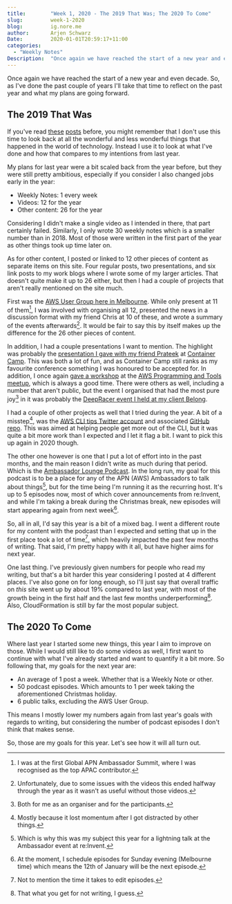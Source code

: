 ```yaml
---
title:        "Week 1, 2020 - The 2019 That Was; The 2020 To Come"
slug:         week-1-2020
blog:         ig.nore.me  
author:       Arjen Schwarz  
Date:         2020-01-01T20:59:17+11:00
categories:   
  - "Weekly Notes"
Description:  "Once again we have reached the start of a new year and even decade. So, as I've done the past couple of years I'll take that time to reflect on the past year and what my plans are going forward."
---
```


Once again we have reached the start of a new year and even decade. So, as I've done the past couple of years I'll take that time to reflect on the past year and what my plans are going forward.

## The 2019 That Was

If you've read [these](/weekly-notes/week-1-2018/) [posts](/weekly-notes/week-1-2019/) before, you might remember that I don't use this time to look back at all the wonderful and less wonderful things that happened in the world of technology. Instead I use it to look at what I've done and how that compares to my intentions from last year.

My plans for last year were a bit scaled back from the year before, but they were still pretty ambitious, especially if you consider I also changed jobs early in the year:

* Weekly Notes: 1 every week
* Videos: 12 for the year
* Other content: 26 for the year

Considering I didn't make a single video as I intended in there, that part certainly failed. Similarly, I only wrote 30 weekly notes which is a smaller number than in 2018. Most of those were written in the first part of the year as other things took up time later on.

As for other content, I posted or linked to 12 other pieces of content as separate items on this site. Four regular posts, two presentations, and six link posts to my work blogs where I wrote some of my larger articles. That doesn't quite make it up to 26 either, but then I had a couple of projects that aren't really mentioned on the site much.

First was the [AWS User Group here in Melbourne](https://melb.awsug.org.au). While only present at 11 of them[^1], I was involved with organising all 12, presented the news in a discussion format with my friend Chris at 10 of these, and wrote a summary of the events afterwards[^2]. It would be fair to say this by itself makes up the difference for the 26 other pieces of content.

In addition, I had a couple presentations I want to mention. The highlight was probably the [presentation I gave with my friend Prateek](https://medium.com/digio-australia/keeping-an-eye-on-your-serverless-containers-8a318e30b7a4) at [Container Camp](https://2019.container.camp/au/schedule/keeping-an-eye-on-your-serverless-containers/). This was both a lot of fun, and as Container Camp still ranks as my favourite conference something I was honoured to be accepted for. In addition, I once again [gave a workshop](/presentations/2019/08/cloudformation-macros-transform-your-templates/) at the [AWS Programming and Tools meetup](https://www.meetup.com/Melbourne-AWS-Programming-and-Tools-Meetup/), which is always a good time. There were others as well, including a number that aren't public, but the event I organised that had the most pure joy[^3] in it was probably the [DeepRacer event I held at my client Belong](https://medium.com/digio-australia/racing-towards-intelligent-automation-56a1f84fdb11). 

I had a couple of other projects as well that I tried during the year. A bit of a misstep[^4], was the [AWS CLI tips Twitter account](https://twitter.com/awscli_tips) and associated [GitHub repo](https://github.com/ig-nore-me/awscli-tips). This was aimed at helping people get more out of the CLI, but it was quite a bit more work than I expected and I let it flag a bit. I want to pick this up again in 2020 though.

The other one however is one that I put a lot of effort into in the past months, and the main reason I didn't write as much during that period. Which is the [Ambassador Lounge Podcast](https://www.ambassador-lounge.com/podcast). In the long run, my goal for this podcast is to be a place for any of the APN (AWS) Ambassadors to talk about things[^5], but for the time being I'm running it as the recurring host. It's up to 5 episodes now,  most of which cover announcements from re:Invent, and while I'm taking a break during the Christmas break, new episodes will start appearing again from next week[^6].

So, all in all, I'd say this year is a bit of a mixed bag. I went a different route for my content with the podcast than I expected and setting that up in the first place took a lot of time[^7], which heavily impacted the past few months of writing. That said, I'm pretty happy with it all, but have higher aims for next year.

One last thing. I've previously given numbers for people who read my writing, but that's a bit harder this year considering I posted at 4 different places. I've also gone on for long enough, so I'll just say that overall traffic on *this* site went up by about 19% compared to last year, with most of the growth being in the first half and the last few months underperforming[^8]. Also, CloudFormation is still by far the most popular subject.

## The 2020 To Come

Where last year I started some new things, this year I aim to improve on those. While I would still like to do some videos as well, I first want to continue with what I've already started and want to quantify it a bit more. So following that, my goals for the next year are:

* An average of 1 post a week. Whether that is a Weekly Note or other.
* 50 podcast episodes. Which amounts to 1 per week taking the aforementioned Christmas holiday.
* 6 public talks, excluding the AWS User Group.

This means I mostly lower my numbers again from last year's goals with regards to writing, but considering the number of podcast episodes I don't think that makes sense.

So, those are my goals for this year. Let's see how it will all turn out.

[^1]:	I was at the first Global APN Ambassador Summit, where I was recognised as the top APAC contributor.

[^2]:	Unfortunately, due to some issues with the videos this ended halfway through the year as it wasn't as useful without those videos.

[^3]:	Both for me as an organiser and for the participants.

[^4]:	Mostly because it lost momentum after I got distracted by other things.

[^5]:	Which is why this was my subject this year for a lightning talk at the Ambassador event at re:Invent.

[^6]:	At the moment, I schedule episodes for Sunday evening (Melbourne time) which means the 12th of January will be the next episode.

[^7]:	Not to mention the time it takes to edit episodes.

[^8]:	That what you get for not writing, I guess.